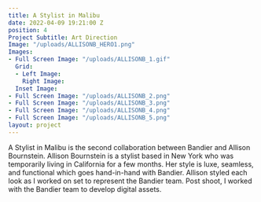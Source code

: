 ```yaml
---
title: A Stylist in Malibu
date: 2022-04-09 19:21:00 Z
position: 4
Project Subtitle: Art Direction
Image: "/uploads/ALLISONB_HERO1.png"
Images:
- Full Screen Image: "/uploads/ALLISONB_1.gif"
  Grid:
  - Left Image: 
    Right Image: 
  Inset Image: 
- Full Screen Image: "/uploads/ALLISONB_2.png"
- Full Screen Image: "/uploads/ALLISONB_3.png"
- Full Screen Image: "/uploads/ALLISONB_4.png"
- Full Screen Image: "/uploads/ALLISONB_5.png"
layout: project
---
```


A Stylist in Malibu is the second collaboration between Bandier and Allison Bournstein. Allison Bournstein is a stylist based in New York who was temporarily living in California for a few months. Her style is luxe, seamless, and functional which goes hand-in-hand with Bandier. Allison styled each look as I worked on set to represent the Bandier team. Post shoot, I worked with the Bandier team to develop digital assets.